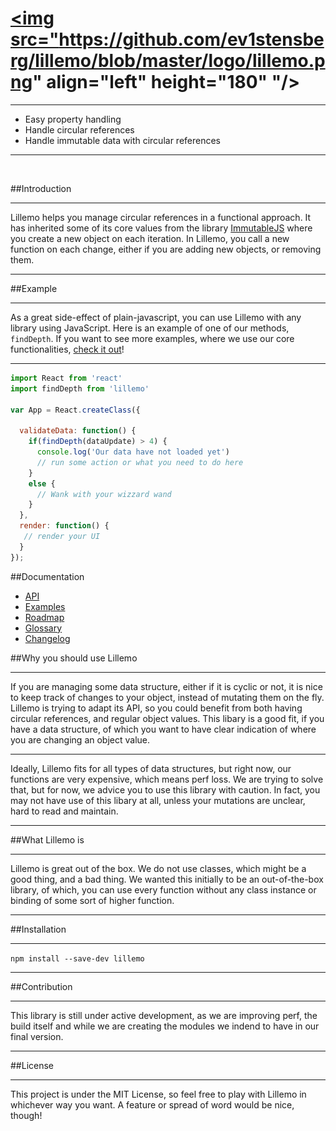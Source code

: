 # <a href='https://github.com/ev1stensberg/lillemo'><img src="https://github.com/ev1stensberg/lillemo/blob/master/logo/lillemo.png" align="left" height="180" "/></a>



***

* Easy property handling
* Handle circular references
* Handle immutable data with circular references

***

<br/>

##Introduction
***
Lillemo helps you manage circular references in a functional approach. It has inherited some of its core values from the library [ImmutableJS](https://github.com/facebook/immutable-js/) where you create a new object on each iteration. In Lillemo, you call a new function on each change, either if you are adding new objects, or removing them.
***
##Example
***
As a great side-effect of plain-javascript, you can use Lillemo with any library using JavaScript. Here is an example of one of our methods, `findDepth`. If you want to see more examples, where we use our core functionalities, [check it out]()!
***
```js
import React from 'react'
import findDepth from 'lillemo'

var App = React.createClass({

  validateData: function() {
    if(findDepth(dataUpdate) > 4) {
      console.log('Our data have not loaded yet')
      // run some action or what you need to do here
    }
    else {
      // Wank with your wizzard wand
    }
  },
  render: function() {
   // render your UI
  }
});
```
##Documentation
 * [API]()
 * [Examples]()
 * [Roadmap](https://github.com/ev1stensberg/lillemo/blob/master/ROADMAP.md)
 * [Glossary]()
 * [Changelog](https://github.com/ev1stensberg/lillemo/blob/master/CHANGELOG.md)

##Why you should use Lillemo
***
If you are managing some data structure, either if it is cyclic or not, it is nice to keep track of changes to your object, instead of mutating them on the fly. Lillemo is trying to adapt its API, so you could benefit from both having circular references, and regular object values. This libary is a good fit, if you have a data structure, of which you want to have clear indication of where you are changing an object value.

***

Ideally, Lillemo fits for all types of data structures, but right now, our functions are very expensive, which means perf loss. We are trying to solve that, but for now, we advice you to use this library with caution. In fact, you may not have use of this libary at all, unless your mutations are unclear, hard to read and maintain.
***
##What Lillemo is
***
Lillemo is great out of the box. We do not use classes, which might be a good thing, and a bad thing. We wanted this initially to be an out-of-the-box library, of which, you can use every function without any class instance or binding of some sort of higher function.
***
##Installation
***
 `npm install --save-dev lillemo`
***
##Contribution
***
This library is still under active development, as we are improving perf, the build itself and while we are creating the modules we indend to have in our final version.
***
##License
***
This project is under the MIT License, so feel free to play with Lillemo in whichever way you want. A feature or spread of word would be nice, though!
